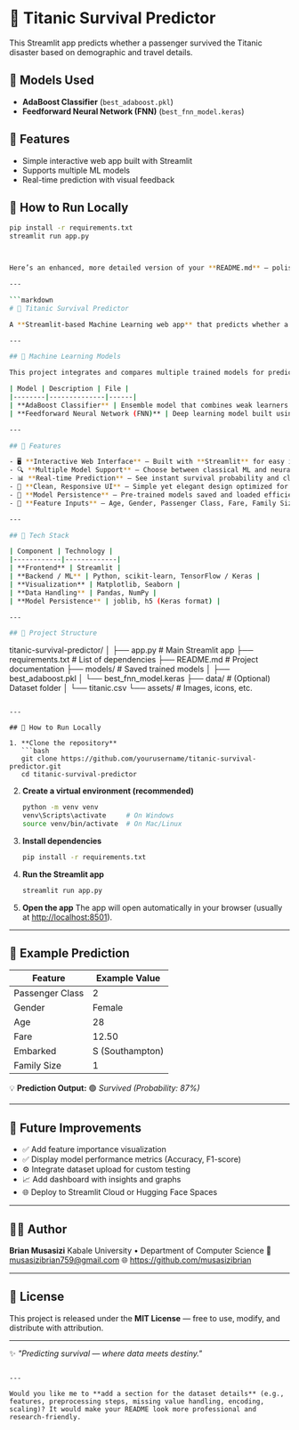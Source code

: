 # 🚢 Titanic Survival Predictor

This Streamlit app predicts whether a passenger survived the Titanic disaster based on demographic and travel details.

## 🧠 Models Used
- **AdaBoost Classifier** (`best_adaboost.pkl`)
- **Feedforward Neural Network (FNN)** (`best_fnn_model.keras`)

## 🧩 Features
- Simple interactive web app built with Streamlit
- Supports multiple ML models
- Real-time prediction with visual feedback

## 🚀 How to Run Locally
```bash
pip install -r requirements.txt
streamlit run app.py



Here’s an enhanced, more detailed version of your **README.md** — polished, well-structured, and ready for GitHub or documentation 👇

---

```markdown
# 🚢 Titanic Survival Predictor

A **Streamlit-based Machine Learning web app** that predicts whether a passenger would have survived the **Titanic disaster** based on their demographic, socio-economic, and travel details.

---

## 🧠 Machine Learning Models

This project integrates and compares multiple trained models for prediction:

| Model | Description | File |
|--------|--------------|------|
| **AdaBoost Classifier** | Ensemble model that combines weak learners (decision trees) for strong predictive performance. | `best_adaboost.pkl` |
| **Feedforward Neural Network (FNN)** | Deep learning model built using TensorFlow/Keras for complex pattern recognition. | `best_fnn_model.keras` |

---

## 🧩 Features

- 🖥️ **Interactive Web Interface** — Built with **Streamlit** for easy input and instant feedback.  
- 🔍 **Multiple Model Support** — Choose between classical ML and neural network models.  
- 📊 **Real-time Prediction** — See instant survival probability and classification.  
- 🌈 **Clean, Responsive UI** — Simple yet elegant design optimized for all devices.  
- 💾 **Model Persistence** — Pre-trained models saved and loaded efficiently.  
- 🧮 **Feature Inputs** — Age, Gender, Passenger Class, Fare, Family Size, Embarked Port, etc.

---

## 🧰 Tech Stack

| Component | Technology |
|------------|-------------|
| **Frontend** | Streamlit |
| **Backend / ML** | Python, scikit-learn, TensorFlow / Keras |
| **Visualization** | Matplotlib, Seaborn |
| **Data Handling** | Pandas, NumPy |
| **Model Persistence** | joblib, h5 (Keras format) |

---

## 📁 Project Structure

```

titanic-survival-predictor/
│
├── app.py                  # Main Streamlit app
├── requirements.txt        # List of dependencies
├── README.md               # Project documentation
├── models/                 # Saved trained models
│   ├── best_adaboost.pkl
│   └── best_fnn_model.keras
├── data/                   # (Optional) Dataset folder
│   └── titanic.csv
└── assets/                 # Images, icons, etc.

````

---

## 🚀 How to Run Locally

1. **Clone the repository**
   ```bash
   git clone https://github.com/yourusername/titanic-survival-predictor.git
   cd titanic-survival-predictor
````

2. **Create a virtual environment (recommended)**

   ```bash
   python -m venv venv
   venv\Scripts\activate     # On Windows
   source venv/bin/activate  # On Mac/Linux
   ```

3. **Install dependencies**

   ```bash
   pip install -r requirements.txt
   ```

4. **Run the Streamlit app**

   ```bash
   streamlit run app.py
   ```

5. **Open the app**
   The app will open automatically in your browser (usually at [http://localhost:8501](http://localhost:8501)).

---

## 🧪 Example Prediction

| Feature         | Example Value   |
| --------------- | --------------- |
| Passenger Class | 2               |
| Gender          | Female          |
| Age             | 28              |
| Fare            | 12.50           |
| Embarked        | S (Southampton) |
| Family Size     | 1               |

💡 **Prediction Output:**
🟢 *Survived (Probability: 87%)*

---

## 🧭 Future Improvements

* ✅ Add feature importance visualization
* ✅ Display model performance metrics (Accuracy, F1-score)
* ⚙️ Integrate dataset upload for custom testing
* 📈 Add dashboard with insights and graphs
* 🌐 Deploy to Streamlit Cloud or Hugging Face Spaces

---

## 👨‍💻 Author

**Brian Musasizi**
Kabale University • Department of Computer Science
📧 musasizibrian759@gmail.com
🌐 https://github.com/musasizibrian

---

## 🪪 License

This project is released under the **MIT License** — free to use, modify, and distribute with attribution.

---

✨ *"Predicting survival — where data meets destiny."*

```

---

Would you like me to **add a section for the dataset details** (e.g., features, preprocessing steps, missing value handling, encoding, scaling)? It would make your README look more professional and research-friendly.
```
